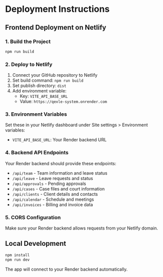 
# Deployment Instructions

## Frontend Deployment on Netlify

### 1. Build the Project
```bash
npm run build
```

### 2. Deploy to Netlify
1. Connect your GitHub repository to Netlify
2. Set build command: `npm run build`
3. Set publish directory: `dist`
4. Add environment variable:
   - Key: `VITE_API_BASE_URL`
   - Value: `https://qexle-system.onrender.com`

### 3. Environment Variables
Set these in your Netlify dashboard under Site settings > Environment variables:
- `VITE_API_BASE_URL`: Your Render backend URL

### 4. Backend API Endpoints
Your Render backend should provide these endpoints:
- `/api/team` - Team information and leave status
- `/api/leave` - Leave requests and status
- `/api/approvals` - Pending approvals
- `/api/cases` - Case files and court information
- `/api/clients` - Client details and contacts
- `/api/calendar` - Schedule and meetings
- `/api/invoices` - Billing and invoice data

### 5. CORS Configuration
Make sure your Render backend allows requests from your Netlify domain.

## Local Development
```bash
npm install
npm run dev
```

The app will connect to your Render backend automatically.
